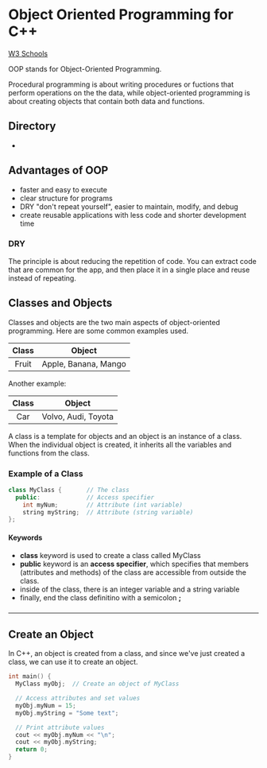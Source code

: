 # Object Oriented Programming for C++

[W3 Schools](https://www.w3schools.com/cpp/cpp_oop.asp)

OOP stands for Object-Oriented Programming.

Procedural programming is about writing procedures or fuctions that perform operations on the the data, while object-oriented programming is about creating objects that contain both data and functions.

## Directory

* 

## Advantages of OOP

* faster and easy to execute
* clear structure for programs
* DRY "don't repeat yourself", easier to maintain, modify, and debug
* create reusable applications with less code and shorter development time

### DRY

The principle is about reducing the repetition of code. You can extract code that are common for the app, and then place it in a single place and reuse instead of repeating.

## Classes and Objects

Classes and objects are the two main aspects of object-oriented programming. Here are some common examples used.

| Class | Object |
|:-:|:-:|
| Fruit | Apple, Banana, Mango |

Another example:

| Class | Object |
|:-:|:-:|
| Car | Volvo, Audi, Toyota |

A class is a template for objects and an object is an instance of a class. When the individual object is created, it inherits all the variables and functions from the class.

### Example of a Class

```cpp
class MyClass {       // The class
  public:             // Access specifier
    int myNum;        // Attribute (int variable)
    string myString;  // Attribute (string variable)
};
```

#### Keywords

* __class__ keyword is used to create a class called MyClass
* __public__ keyword is an __access specifier__, which specifies that members (attributes and methods) of the class are accessible from outside the class.
* inside of the class, there is an integer variable and a string variable
* finally, end the class definitino with a semicolon __;__

###

---

## Create an Object

In C++, an object is created from a class, and since we've just created a class, we can use it to create an object.

```cpp
int main() {
  MyClass myObj;  // Create an object of MyClass

  // Access attributes and set values
  myObj.myNum = 15; 
  myObj.myString = "Some text";

  // Print attribute values
  cout << myObj.myNum << "\n";
  cout << myObj.myString;
  return 0;
}
```
